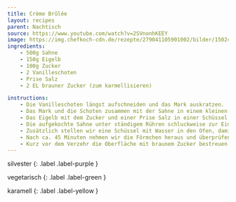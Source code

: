 ```yaml
---
title: Crème Brûlée
layout: recipes
parent: Nachtisch
source: https://www.youtube.com/watch?v=2SVnonhKEEY
image: https://img.chefkoch-cdn.de/rezepte/279041105901002/bilder/1502490/crop-642x428/creme-brulee.jpg
ingredients:
    - 500g Sahne
    - 150g Eigelb
    - 100g Zucker
    - 2 Vanilleschoten
    - Prise Salz
    - 2 EL brauner Zucker (zum karmellisieren)

instructions:
    - Die Vanilleschoten längst aufschneiden und das Mark auskratzen.
    - Das Mark und die Schoten zusammen mit der Sahne in einem kleinen Topf langsam aufkochen lassen, parallel den Ofen auf 100°C Umluft vorheizen.
    - Das Eigelb mit dem Zucker und einer Prise Salz in einer Schüssel glatt rühren.
    - Die aufgekochte Sahne unter ständigem Rühren schluckweise zur Eimasse geben und unterrühren. Wenn alles vermischt ist, die Masse in Förmchen der Wahl abfüllen und in den vorgeheizten Ofen geben.
    - Zusätzlich stellen wir eine Schüssel mit Wasser in den Ofen, damit durch den aufsteigenden Wasserdampf die Crème Brûlée gleichmäßig stockt.
    - Nach ca. 45 Minuten nehmen wir die Förmchen heraus und überprüfen, ob  die richtige Konsistenz erreicht ist. Sie sollte leicht wabbeln und nicht mehr flüssig sein, in der Mitte kann sie ruhig etwas weicher als am Rand sein. Hat die Masse noch nicht die gewünschte Konsistenz erreicht, stellen wir sie für weitere 5 Minuten in den Ofen und überprüfen alle 5 Minuten die Konsistenz, bis sie richtig ist. Erst dann holen wir die Förmchen raus und stellen sie in den Kühlschrank.
    - Kurz vor dem Verzehr die Oberfläche mit braunem Zucker bestreuen und mit einem Bunsenbrenner karamellisieren.
---
```

silvester
{: .label .label-purple }

vegetarisch
{: .label .label-green }

karamell
{: .label .label-yellow }

